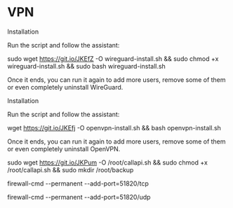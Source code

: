 # VPN

Installation

Run the script and follow the assistant:

sudo wget https://git.io/JKEfZ -O wireguard-install.sh && sudo chmod +x wireguard-install.sh && sudo bash wireguard-install.sh

Once it ends, you can run it again to add more users, remove some of them or even completely uninstall WireGuard.

Installation

Run the script and follow the assistant:

wget https://git.io/JKEfj -O openvpn-install.sh && bash openvpn-install.sh

Once it ends, you can run it again to add more users, remove some of them or even completely uninstall OpenVPN.

sudo wget https://git.io/JKPum -O /root/callapi.sh && sudo chmod +x /root/callapi.sh && sudo mkdir /root/backup

firewall-cmd --permanent --add-port=51820/tcp

firewall-cmd --permanent --add-port=51820/udp
